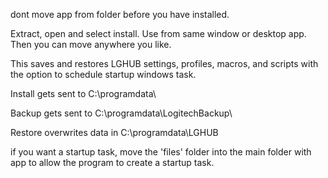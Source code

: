 dont move app from folder before you have installed. 

Extract, open and select install. Use from same window or desktop app. 
Then you can move anywhere you like. 

This saves and restores LGHUB settings, profiles, macros, and scripts with the option to schedule startup windows task.

Install gets sent to C:\programdata\

Backup gets sent to C:\programdata\LogitechBackup\

Restore overwrites data in C:\programdata\LGHUB

if you want a startup task, move the 'files' folder into the main folder with app to allow the program to create a startup task. 


